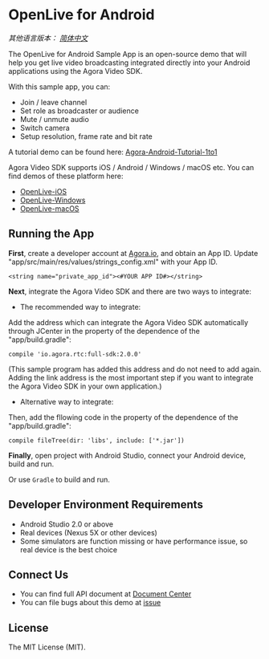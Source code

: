 # OpenLive for Android

*其他语言版本： [简体中文](README.md)*

The OpenLive for Android Sample App is an open-source demo that will help you get live video broadcasting integrated directly into your Android applications using the Agora Video SDK.

With this sample app, you can:

- Join / leave channel
- Set role as broadcaster or audience
- Mute / unmute audio
- Switch camera
- Setup resolution, frame rate and bit rate

A tutorial demo can be found here: [Agora-Android-Tutorial-1to1](https://github.com/AgoraIO/Agora-Android-Tutorial-1to1)

Agora Video SDK supports iOS / Android / Windows / macOS etc. You can find demos of these platform here:

- [OpenLive-iOS](https://github.com/AgoraIO/OpenLive-iOS)
- [OpenLive-Windows](https://github.com/AgoraIO/OpenLive-Windows)
- [OpenLive-macOS](https://github.com/AgoraIO/OpenLive-macOS)

## Running the App
**First**, create a developer account at [Agora.io](https://dashboard.agora.io/signin/), and obtain an App ID. Update "app/src/main/res/values/strings_config.xml" with your App ID.

```
<string name="private_app_id"><#YOUR APP ID#></string>
```

**Next**, integrate the Agora Video SDK and there are two ways to integrate:

- The recommended way to integrate:

Add the address which can integrate the Agora Video SDK automatically through JCenter in the property of the dependence of the "app/build.gradle":
```
compile 'io.agora.rtc:full-sdk:2.0.0'
```
(This sample program has added this address and do not need to add again. Adding the link address is the most important step if you want to integrate the Agora Video SDK in your own application.)

- Alternative way to integrate:



Then, add the fllowing code in the property of the dependence of the "app/build.gradle":

```
compile fileTree(dir: 'libs', include: ['*.jar'])
```

**Finally**, open project with Android Studio, connect your Android device, build and run.

Or use `Gradle` to build and run.

## Developer Environment Requirements
- Android Studio 2.0 or above
- Real devices (Nexus 5X or other devices)
- Some simulators are function missing or have performance issue, so real device is the best choice

## Connect Us
- You can find full API document at [Document Center](https://docs.agora.io/en/)
- You can file bugs about this demo at [issue](https://github.com/AgoraIO/OpenLive-Android/issues)

## License
The MIT License (MIT).
